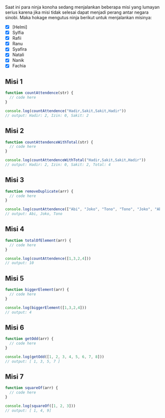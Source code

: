 Saat ini para ninja konoha sedang menjalankan beberapa misi yang lumayan serius karena jika misi tidak selesai dapat menjadi perang antar negara sinobi. Maka hokage mengutus ninja berikut untuk menjalankan misinya:

- [x] [Helmi]
- [x] Sylfia
- [x] Rafii
- [x] Ranu
- [x] Syafira
- [x] Natali
- [x] Nanik
- [x] Fachia

## Misi 1

```js
function countAttendence(str) {
  // code here
}

console.log(countAttendence("Hadir,Sakit,Sakit,Hadir"))
// output: Hadir: 2, Izin: 0, Sakit: 2
```

## Misi 2

```js
function countAttendenceWithTotal(str) {
  // code here
}

console.log(countAttendenceWithTotal("Hadir,Sakit,Sakit,Hadir"))
// output: Hadir: 2, Izin: 0, Sakit: 2, Total: 4
```

## Misi 3 

```js
function removeDuplicate(arr) {
  // code here
}

console.log(countAttendence(["Abi", "Joko", "Tono", "Tono", "Joko", "Abi"]))
// output: Abi, Joko, Tono
```

## Misi 4

```js
function totalOfElement(arr) {
  // code here
}

console.log(countAttendence([1,3,2,4]))
// output: 10
```

## Misi 5

```js
function biggerElement(arr) {
  // code here
}

console.log(biggerElement([1,3,2,4]))
// output: 4
```

## Misi 6

```js
function getOdd(arr) {
  // code here
}

console.log(getOdd([1, 2, 3, 4, 5, 6, 7, 8]))
// output: [ 1, 3, 5, 7 ]
```

## Misi 7

```js
function squareOf(arr) {
  // code here
}

console.log(squareOf([1, 2, 3]))
// output: [ 1, 4, 9]
```
